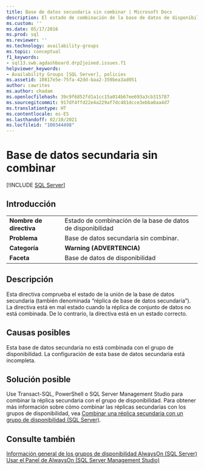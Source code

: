 ```yaml
---
title: Base de datos secundaria sin combinar | Microsoft Docs
description: El estado de combinación de la base de datos de disponibilidad comprueba el estado de combinación de la base de datos secundaria como parte de la administración basada en directivas para los grupos de disponibilidad Always On.
ms.custom: ''
ms.date: 05/17/2016
ms.prod: sql
ms.reviewer: ''
ms.technology: availability-groups
ms.topic: conceptual
f1_keywords:
- sql13.swb.agdashboard.drp2joined.issues.f1
helpviewer_keywords:
- Availability Groups [SQL Server], policies
ms.assetid: 10817e5e-75fa-42dd-baa2-359bea3ad051
author: cawrites
ms.author: chadam
ms.openlocfilehash: 39c9f6852fd1a1cc15a014b67ee693a3cb315787
ms.sourcegitcommit: 917df4ffd22e4a229af7dc481dcce3ebba0aa4d7
ms.translationtype: HT
ms.contentlocale: es-ES
ms.lasthandoff: 02/10/2021
ms.locfileid: "100344498"
---
```

# <a name="secondary-database-is-not-joined"></a>Base de datos secundaria sin combinar
[!INCLUDE [SQL Server](../../../includes/applies-to-version/sqlserver.md)]
    
## <a name="introduction"></a>Introducción  
  
|||  
|-|-|  
|**Nombre de directiva**|Estado de combinación de la base de datos de disponibilidad|  
|**Problema**|Base de datos secundaria sin combinar.|  
|**Categoría**|**Warning (ADVERTENCIA)**|  
|**Faceta**|Base de datos de disponibilidad|  
  
## <a name="description"></a>Descripción  
 Esta directiva comprueba el estado de la unión de la base de datos secundaria (también denominada “réplica de base de datos secundaria”). La directiva está en mal estado cuando la réplica de conjunto de datos no está combinada. De lo contrario, la directiva está en un estado correcto.  

## <a name="possible-causes"></a>Causas posibles  
 Esta base de datos secundaria no está combinada con el grupo de disponibilidad. La configuración de esta base de datos secundaria está incompleta.  
  
## <a name="possible-solution"></a>Solución posible  
 Use Transact-SQL, PowerShell o SQL Server Management Studio para combinar la réplica secundaria con el grupo de disponibilidad. Para obtener más información sobre cómo combinar las réplicas secundarias con los grupos de disponibilidad, vea [Combinar una réplica secundaria con un grupo de disponibilidad (SQL Server)](https://msdn.microsoft.com/library/ff878473\(SQL.110\).aspx).  
  
## <a name="see-also"></a>Consulte también  
 [Información general de los grupos de disponibilidad AlwaysOn &#40;SQL Server&#41;](../../../database-engine/availability-groups/windows/overview-of-always-on-availability-groups-sql-server.md)   
 [Usar el Panel de AlwaysOn &#40;SQL Server Management Studio&#41;](../../../database-engine/availability-groups/windows/use-the-always-on-dashboard-sql-server-management-studio.md)  
  
  
